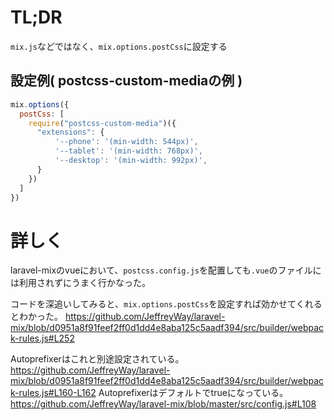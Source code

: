 
# TL;DR

`mix.js`などではなく、`mix.options.postCss`に設定する

## 設定例( postcss-custom-mediaの例 )

```js
mix.options({
  postCss: [
    require("postcss-custom-media")({
      "extensions": {
		  '--phone': '(min-width: 544px)',
		  '--tablet': '(min-width: 768px)',
		  '--desktop': '(min-width: 992px)',
      }
    })
  ]
})

```

# 詳しく
laravel-mixのvueにおいて、`postcss.config.js`を配置しても`.vue`のファイルには利用されずにうまく行かなった。

コードを深追いしてみると、`mix.options.postCss`を設定すれば効かせてくれるとわかった。
https://github.com/JeffreyWay/laravel-mix/blob/d0951a8f91feef2ff0d1dd4e8aba125c5aadf394/src/builder/webpack-rules.js#L252


Autoprefixerはこれと別途設定されている。
https://github.com/JeffreyWay/laravel-mix/blob/d0951a8f91feef2ff0d1dd4e8aba125c5aadf394/src/builder/webpack-rules.js#L160-L162
Autoprefixerはデフォルトでtrueになっている。
https://github.com/JeffreyWay/laravel-mix/blob/master/src/config.js#L108
